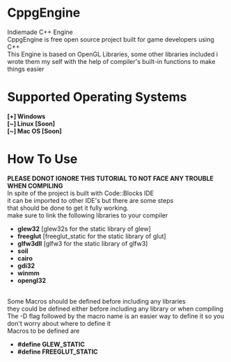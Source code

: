 # CppgEngine
Indiemade C++ Engine<br>
CppgEngine is free open source project built for game developers using C++ <br>
This Engine is based on OpenGL Libraries, some other libraries included i wrote them my self with the help of compiler's built-in functions to make things easier <br>
# Supported Operating Systems
<b>[+] Windows</b><br>
<b>[~] Linux [Soon]</b><br>
<b>[~] Mac OS [Soon]</b><br>

# How To Use
<b>PLEASE DONOT IGNORE THIS TUTORIAL TO NOT FACE ANY TROUBLE WHEN COMPILING</b><br/>
In spite of the project is built with Code::Blocks IDE<br/>
it can be imported to other IDE's but there are some steps<br/>
that should be done to get it fully working.<br/>
make sure to link the following libraries to your compiler<br/>
<ul>
  <li><b>glew32</b> [glew32s for the static library of glew]</li>
  <li><b>freeglut</b> [freeglut_static for the static library of glut]</li>
  <li><b>glfw3dll</b> [glfw3 for the static library of glfw3]</li>
  <li><b>soil</b></li>
  <li><b>cairo</b></li>
  <li><b>gdi32</b></li>
  <li><b>winmm</b></li>
  <li><b>opengl32</b></li>
</ul><br>
Some Macros should be defined before including any libraries<br>
they could be defined either before including any library or when compiling<br>
The -D flag followed by the macro name is an easier way to define it so you don't worry about where to define it<br>
Macros to be defined are
<ul>
  <b>
    <li>#define GLEW_STATIC</li>
    <li>#define FREEGLUT_STATIC</li>
  </b>
</ul>
